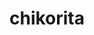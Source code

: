 ---
id: 152
title: chikorita
types: [grass]
image: https://raw.githubusercontent.com/PokeAPI/sprites/master/sprites/pokemon/152.png
---